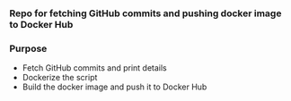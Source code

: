### Repo for fetching GitHub commits and pushing docker image to Docker Hub

### Purpose 
  - Fetch GitHub commits and print details
  - Dockerize the script
  - Build the docker image and push it to Docker Hub
